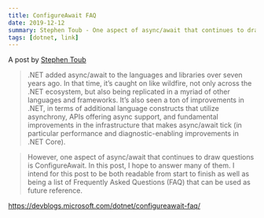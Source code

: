 ```yaml
---
title: ConfigureAwait FAQ
date: 2019-12-12
summary: Stephen Toub - One aspect of async/await that continues to draw questions is ConfigureAwait. In this post, I hope to answer many of them. I intend for this post to be both readable from start to finish as well as being a list of Frequently Asked Questions (FAQ) that can be used as future reference.
tags: [dotnet, link]
---
```


A post by [Stephen Toub](https://devblogs.microsoft.com/dotnet/author/stephen_toubhotmail-com/)

>.NET added async/await to the languages and libraries over seven years ago. In that time, it’s caught on like wildfire, not only across the .NET ecosystem, but also being replicated in a myriad of other languages and frameworks. It’s also seen a ton of improvements in .NET, in terms of additional language constructs that utilize asynchrony, APIs offering async support, and fundamental improvements in the infrastructure that makes async/await tick (in particular performance and diagnostic-enabling improvements in .NET Core).

>However, one aspect of async/await that continues to draw questions is ConfigureAwait. In this post, I hope to answer many of them. I intend for this post to be both readable from start to finish as well as being a list of Frequently Asked Questions (FAQ) that can be used as future reference.

https://devblogs.microsoft.com/dotnet/configureawait-faq/